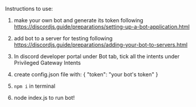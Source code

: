 Instructions to use:

1. make your own bot and generate its token following https://discordjs.guide/preparations/setting-up-a-bot-application.html

2. add bot to a server for testing following https://discordjs.guide/preparations/adding-your-bot-to-servers.html

3. In discord developer portal under Bot tab, tick all the intents under Privileged Gateway Intents

4. create config.json file with:
{
	"token": "your bot's token"
}

5. `npm i` in terminal

6. node index.js to run bot!